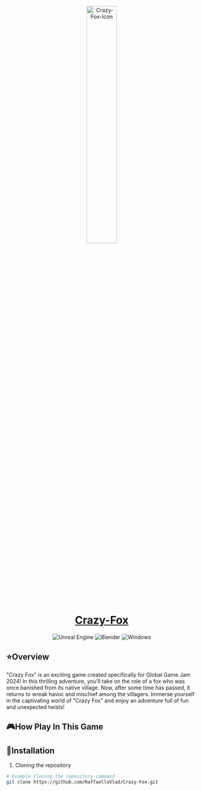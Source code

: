 

<p align="center">
  <a href="https://github.com/RaffaelloVlad/Crazy-Fox/tree/main">
      <img width="40%" src="/Build/Windows/Application.ico" alt="Crazy-Fox-Icon" />
      <h1 align="center">Crazy-Fox</h1>
  </a>
</p>

<p align='center'>
  <img alt="Unreal Engine" src="https://img.shields.io/badge/unreal_engine-%23313131.svg?style=for-the-badge&logo=unrealengine&logoColor=white">
  <img alt="Blender" src="https://img.shields.io/badge/blender-%23F5792A.svg?style=for-the-badge&logo=blender&logoColor=white">
  <img alt="Windows" src="https://img.shields.io/badge/Windows-0078D6?style=for-the-badge&logo=windows&logoColor=white">
</p>

## ⭐Overview


"Crazy Fox" is an exciting game created specifically for Global Game Jam 2024! In this thrilling adventure, you'll take on the role of a fox who was once banished from its native village. Now, after some time has passed, it returns to wreak havoc and mischief among the villagers. Immerse yourself in the captivating world of "Crazy Fox" and enjoy an adventure full of fun and unexpected twists!

## 🎮How Play In This Game



## 🔧Installation


1. Cloning the repository
   
```bash
# Example Cloning the repository command
git clone https://github.com/RaffaelloVlad/Crazy-Fox.git
```
